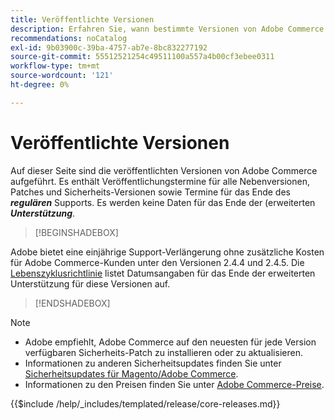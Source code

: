 ```yaml
---
title: Veröffentlichte Versionen
description: Erfahren Sie, wann bestimmte Versionen von Adobe Commerce veröffentlicht wurden.
recommendations: noCatalog
exl-id: 9b03900c-39ba-4757-ab7e-8bc832277192
source-git-commit: 55512521254c49511100a557a4b00cf3ebee0311
workflow-type: tm+mt
source-wordcount: '121'
ht-degree: 0%

---
```


# Veröffentlichte Versionen

Auf dieser Seite sind die veröffentlichten Versionen von Adobe Commerce aufgeführt. Es enthält Veröffentlichungstermine für alle Nebenversionen, Patches und Sicherheits-Versionen sowie Termine für das Ende des **_regulären_** Supports. Es werden keine Daten für das Ende der (erweiterten **_Unterstützung_**.

>[!BEGINSHADEBOX]

Adobe bietet eine einjährige Support-Verlängerung ohne zusätzliche Kosten für Adobe Commerce-Kunden unter den Versionen 2.4.4 und 2.4.5. Die [Lebenszyklusrichtlinie](lifecycle-policy.md) listet Datumsangaben für das Ende der erweiterten Unterstützung für diese Versionen auf.

>[!ENDSHADEBOX]

>[!NOTE]
>
>- Adobe empfiehlt, Adobe Commerce auf den neuesten für jede Version verfügbaren Sicherheits-Patch zu installieren oder zu aktualisieren.
>- Informationen zu anderen Sicherheitsupdates finden Sie unter [Sicherheitsupdates für Magento/Adobe Commerce](https://helpx.adobe.com/de/security/products/magento.html).
>- Informationen zu den Preisen finden Sie unter [Adobe Commerce-Preise](https://business.adobe.com/products/magento/pricing.html).

{{$include /help/_includes/templated/release/core-releases.md}}

<!-- Last updated from includes: 2025-08-12 14:32:02 -->
